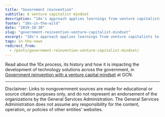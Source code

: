 ```yaml
---
title: "Government reinvention"
subtitle: A venture capitalist mindset
description: "10x's approach applies learnings from venture capitalists to the development of technology projects for government. Find out how."
footer: "10x-in-the-wild"
date: "2019-10-30"
slug: "government-reinvention-venture-capitalist-mindset"
excerpt: "10x's approach applies learnings from venture capitalists to the development of technology projects for government. "
tags: In-the-news
redirect_from: 
  - /posts/government-reinvention-venture-capitalist-mindset/
---
```

Read about the 10x process, its history and how it is impacting the development of technology solutions across the government, in [Government reinvention with a venture capital mindset](https://www.route-fifty.com/digital-government/2019/10/government-reinvention-with-a-venture-capital-mindset/297764/) at GCN.

---

<p class="disclaimer">Disclaimer: Links to nongovernment sources are made for educational or source citation purposes only, and do not represent an endorsement of the organizations by the General Services Administration. The General Services Administration does not assume any responsibility for the content, operation, or policies of other entities' websites.
</p>